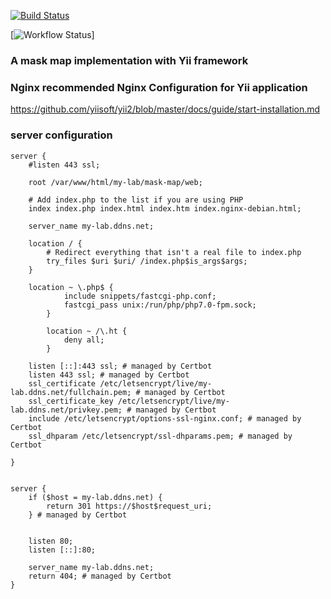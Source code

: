[![Build Status](https://cloud.drone.io/api/badges/ganboonhong/mask-map/status.svg)](https://cloud.drone.io/ganboonhong/mask-map)

[![Workflow Status](https://github.com/ganboonhong/mask-map/workflows/continuous-integration-workflow/badge.svg)]


### A mask map implementation with Yii framework

### Nginx recommended Nginx Configuration for Yii application
https://github.com/yiisoft/yii2/blob/master/docs/guide/start-installation.md

### server configuration
```
server {
	#listen 443 ssl;

	root /var/www/html/my-lab/mask-map/web;

	# Add index.php to the list if you are using PHP
	index index.php index.html index.htm index.nginx-debian.html;

	server_name my-lab.ddns.net;

	location / {
        # Redirect everything that isn't a real file to index.php
		try_files $uri $uri/ /index.php$is_args$args;
	}

	location ~ \.php$ {
        	include snippets/fastcgi-php.conf;
        	fastcgi_pass unix:/run/php/php7.0-fpm.sock;
    	}

    	location ~ /\.ht {
        	deny all;
    	}

    listen [::]:443 ssl; # managed by Certbot
    listen 443 ssl; # managed by Certbot
    ssl_certificate /etc/letsencrypt/live/my-lab.ddns.net/fullchain.pem; # managed by Certbot
    ssl_certificate_key /etc/letsencrypt/live/my-lab.ddns.net/privkey.pem; # managed by Certbot
    include /etc/letsencrypt/options-ssl-nginx.conf; # managed by Certbot
    ssl_dhparam /etc/letsencrypt/ssl-dhparams.pem; # managed by Certbot

}


server {
    if ($host = my-lab.ddns.net) {
        return 301 https://$host$request_uri;
    } # managed by Certbot


	listen 80;
	listen [::]:80;

	server_name my-lab.ddns.net;
    return 404; # managed by Certbot
}

```
